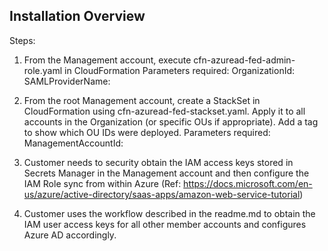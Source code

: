 ## Installation Overview

Steps:
1) From the Management account, execute cfn-azuread-fed-admin-role.yaml in CloudFormation
Parameters required:
  OrganizationId: 
  SAMLProviderName: 

2) From the root Management account, create a StackSet in CloudFormation using cfn-azuread-fed-stackset.yaml. Apply it to all accounts in the Organization (or specific OUs if appropriate). Add a tag to show which OU IDs were deployed.
Parameters required:
  ManagementAccountId: 

3) Customer needs to security obtain the IAM access keys stored in Secrets Manager in the Management account and then configure the IAM Role sync from within Azure (Ref: https://docs.microsoft.com/en-us/azure/active-directory/saas-apps/amazon-web-service-tutorial)

4) Customer uses the workflow described in the readme.md to obtain the IAM user access keys for all other member accounts and configures Azure AD accordingly.

